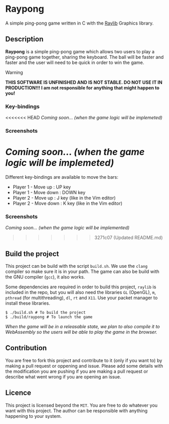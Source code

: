 # Raypong

A simple ping-pong game written in C with the [Raylib](https://github.com/raysan5/raylib) Graphics library.

## Description

**Raypong** is a simple ping-pong game which allows two users to play a ping-pong game together, sharing the keyboard. The ball will be faster and faster and the user will need to be quick in order to win the game.

> [!WARNING] 
> **THIS SOFTWARE IS UNFINISHED AND IS NOT STABLE. DO NOT USE IT IN PRODUCTION!!! I am not responsible for anything that might happen to you!**

### Key-bindings

<<<<<<< HEAD
*Coming soon... (when the game logic will be implemeted)*

### Screenshots

*Coming soon... (when the game logic will be implemeted)*
=======
Different key-bindings are available to move the bars:
* Player 1 - Move up : UP key
* Player 1 - Move down : DOWN key
* Player 2 - Move up : J key (like in the Vim editor)
* Player 2 - Move down : K key (like in the Vim editor)

### Screenshots

*Coming soon... (when the game logic will be implemented)*
>>>>>>> 3271c07 (Updated README.md)

## Build the project

This project can be build with the script `build.sh`. We use the `clang` compiler so make sure it is in your path. The game can also be build with the GNU compiler (`gcc`), it also works.

Some dependencies are required in order to build this project, `raylib` is included in the repo, but you will also need the libraries `GL` (OpenGL), `m`, `pthread` (for multithreading), `dl`, `rt` and `X11`. Use your packet manager to install these libraries.

```console
$ ./build.sh # To build the project
$ ./build/raypong # To launch the game
```

*When the game will be in a releasable state, we plan to also compile it to WebAssembly so the users will be able to play the game in the browser.*

## Contribution
 
You are free to fork this project and contribute to it (only if you want to) by making a pull request or oppening and issue. Please add some details with the modification you are pushing if you are making a pull request or describe what went wrong if you are opening an issue.

## Licence

This project is licensed beyond the `MIT`. You are free to do whatever you want with this project. The author can be responsible with anything happening to your system.
